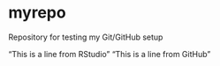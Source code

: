 # myrepo
Repository for testing my Git/GitHub setup

“This is a line from RStudio”
“This is a line from GitHub”
